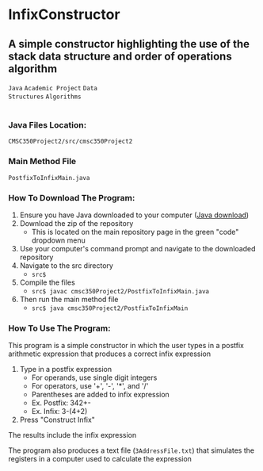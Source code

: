 # InfixConstructor

<h2>A simple constructor highlighting the use of the stack data structure and order of operations algorithm</h2>

<code>Java</code>
<code>Academic Project</code>
<code>Data Structures</code>
<code>Algorithms</code>
</br>
</br>
<h3>Java Files Location:</h3>
<code>CMSC350Project2/src/cmsc350Project2</code>

<h3>Main Method File</h3>
<code>PostfixToInfixMain.java</code>

<h3>How To Download The Program:</h3>
<ol>
  <li>Ensure you have Java downloaded to your computer (<a href="www.java.com">Java download</a>)</li>
  <li>Download the zip of the repository
    <ul>
      <li>This is located on the main repository page in the green "code" dropdown menu</li>
    </ul>
  </li>
  <li>Use your computer's command prompt and navigate to the downloaded repository</li>
  <li>Navigate to the src directory
    <ul>
      <li>
        <code>src$</code>
      </li>
    </ul>
  </li>
  <li>Compile the files
    <ul>
      <li>
        <code>src$ javac cmsc350Project2/PostfixToInfixMain.java</code>
      </li>
    </ul>
  </li>
  <li>Then run the main method file
    <ul>
      <li>
        <code>src$ java cmsc350Project2/PostfixToInfixMain</code>
      </li>
    </ul>
  </li>
</ol>

<h3>How To Use The Program:</h3>
This program is a simple constructor in which the user types in a postfix arithmetic expression that produces a correct infix expression
<ol>
  <li>Type in a postfix expression
    <ul>
      <li>For operands, use single digit integers</li>
      <li>For operators, use '+', '-', '*', and '/'</li>
      <li>Parentheses are added to infix expression</li>
      <li>Ex. Postfix: 342+-</li>
      <li>Ex. Infix: 3-(4+2)</li>
    </ul>
  </li>
  <li>Press "Construct Infix"</li>
</ol>
<p>The results include the infix expression</p>
<p>The program also produces a text file (<code>3AddressFile.txt</code>) that simulates the registers in a computer used to calculate the expression</p>
